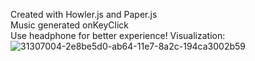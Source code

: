 Created with Howler.js and Paper.js
<br>Music generated onKeyClick<br>
Use headphone for better experience!
Visualization:
![31307004-2e8be5d0-ab64-11e7-8a2c-194ca3002b59](https://user-images.githubusercontent.com/25347909/31519608-8c6fee26-afab-11e7-8c0a-e41571d45819.jpg) 

